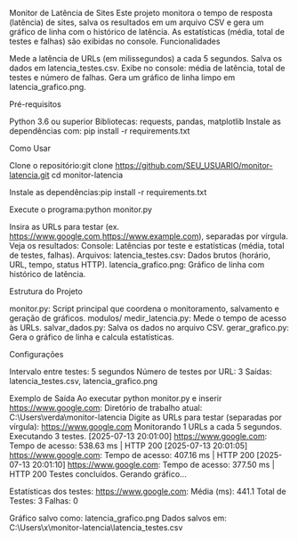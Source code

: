 Monitor de Latência de Sites
Este projeto monitora o tempo de resposta (latência) de sites, salva os resultados em um arquivo CSV e gera um gráfico de linha com o histórico de latência. As estatísticas (média, total de testes e falhas) são exibidas no console.
Funcionalidades

Mede a latência de URLs (em milissegundos) a cada 5 segundos.
Salva os dados em latencia_testes.csv.
Exibe no console: média de latência, total de testes e número de falhas.
Gera um gráfico de linha limpo em latencia_grafico.png.

Pré-requisitos

Python 3.6 ou superior
Bibliotecas: requests, pandas, matplotlib
Instale as dependências com: pip install -r requirements.txt



Como Usar

Clone o repositório:git clone https://github.com/SEU_USUARIO/monitor-latencia.git
cd monitor-latencia


Instale as dependências:pip install -r requirements.txt


Execute o programa:python monitor.py


Insira as URLs para testar (ex. https://www.google.com,https://www.example.com), separadas por vírgula.
Veja os resultados:
Console: Latências por teste e estatísticas (média, total de testes, falhas).
Arquivos:
latencia_testes.csv: Dados brutos (horário, URL, tempo, status HTTP).
latencia_grafico.png: Gráfico de linha com histórico de latência.





Estrutura do Projeto

monitor.py: Script principal que coordena o monitoramento, salvamento e geração de gráficos.
  modulos/
  medir_latencia.py: Mede o tempo de acesso às URLs.
  salvar_dados.py: Salva os dados no arquivo CSV.
  gerar_grafico.py: Gera o gráfico de linha e calcula estatísticas.



Configurações

Intervalo entre testes: 5 segundos
Número de testes por URL: 3
Saídas: latencia_testes.csv, latencia_grafico.png

Exemplo de Saída
Ao executar python monitor.py e inserir https://www.google.com:
Diretório de trabalho atual: C:\Users\verda\monitor-latencia
Digite as URLs para testar (separadas por vírgula): https://www.google.com
Monitorando 1 URLs a cada 5 segundos. Executando 3 testes.
[2025-07-13 20:01:00] https://www.google.com: Tempo de acesso: 538.63 ms | HTTP 200
[2025-07-13 20:01:05] https://www.google.com: Tempo de acesso: 407.16 ms | HTTP 200
[2025-07-13 20:01:10] https://www.google.com: Tempo de acesso: 377.50 ms | HTTP 200
Testes concluídos. Gerando gráfico...

Estatísticas dos testes:
https://www.google.com:
  Média (ms): 441.1
  Total de Testes: 3
  Falhas: 0

Gráfico salvo como: latencia_grafico.png
Dados salvos em: C:\Users\x\monitor-latencia\latencia_testes.csv